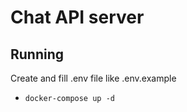 # Chat API server

## Running

Create and fill .env file like .env.example

 - `docker-compose up -d`